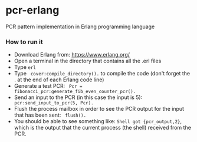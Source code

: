 # pcr-erlang
PCR pattern implementation in Erlang programming language

### How to run it
- Download Erlang from: https://www.erlang.org/
- Open a terminal in the directory that contains all the .erl files
- Type ```erl```
- Type ``` cover:compile_directory().``` to compile the code (don't forget the . at the end of each Erlang code line)
- Generate a test PCR: ``` Pcr = fibonacci_pcr:generate_fib_even_counter_pcr().```
- Send an input to the PCR (in this case the input is 5): ``` pcr:send_input_to_pcr(5, Pcr).```
- Flush the process mailbox in order to see the PCR output for the input that has been sent: ``` flush().```
- You should be able to see something like: ``` Shell got {pcr_output,2} ```, which is the output that the current process (the shell) received from the PCR.
